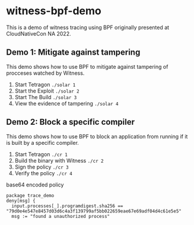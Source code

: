 # witness-bpf-demo

This is a demo of witness tracing using BPF originally presented at CloudNativeCon NA 2022.

## Demo 1: Mitigate against tampering

This demo shows how to use BPF to mitigate against tampering of procceses watched by Witness.

1.  Start Tetragon `./solar 1`
2.  Start the Exploit `./solar 2`
3.  Start The Build `./solar 3`
4.  View the evidence of tampering `./solar 4`

## Demo 2: Block a specific compiler

This demo shows how to use BPF to block an application from running if it is built by a specific compiler.

1.  Start Tetragon `./cr 1`
2.  Build the binary with Witness `./cr 2`
3.  Sign the policy `./cr 3`
4.  Verify the policy `./cr 4`

base64 encoded policy
```
package trace_demo
deny[msg] {
  input.processes[_].programdigest.sha256 == "79d0e4e547e8457d03d6c4a3f139799af5bb022659eae67e69adf04d4c61e5e5"
  msg := "found a unauthorized process"
```
